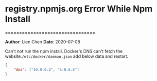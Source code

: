 # registry.npmjs.org Error While Npm Install
================================

**Author**: Lien Chen  **Date**: 2020-07-08

Can't not run the npm install. Docker's DNS can't fetch the website.`/etc/docker/daemon.json` add below data and restart.
```json
{
    "dns": ["10.0.0.2", "8.8.8.8"]
}
```